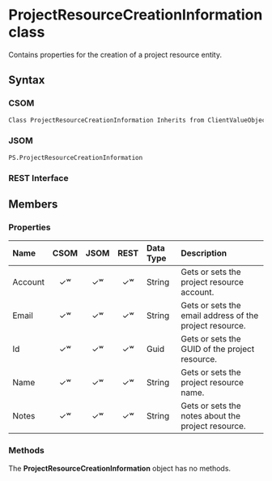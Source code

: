 
# ProjectResourceCreationInformation class


Contains properties for the creation of a project resource entity.

## Syntax

### CSOM

```C#
Class ProjectResourceCreationInformation Inherits from ClientValueObject
```

### JSOM

```
PS.ProjectResourceCreationInformation
```

### REST Interface

<!-- 
    This needs to be verified, then added to the document. 
    This resource supports GET HTTP command.

```
http://<sitecollection>/<site>/_api/ProjectServer/Projects('projectid')/Assignments('assignmentid')
```

    End of comment  -->


## Members

### Properties

|**Name**|**CSOM**|**JSOM**|**REST**|**Data Type**|**Description**|
|:-----|:-----:|:-----:|:-----:|:-----|:-----|
|Account|&#x2713;&#x02B7;|&#x2713;&#x02B7;|&#x2713;&#x02B7;|String|Gets or sets the project resource account.|
|Email|&#x2713;&#x02B7;|&#x2713;&#x02B7;|&#x2713;&#x02B7;|String|Gets or sets the email address of the project resource.|
|Id|&#x2713;&#x02B7;|&#x2713;&#x02B7;|&#x2713;&#x02B7;|Guid|Gets or sets the GUID of the project resource.|
|Name|&#x2713;&#x02B7;|&#x2713;&#x02B7;|&#x2713;&#x02B7;|String|Gets or sets the project resource name.|
|Notes|&#x2713;&#x02B7;|&#x2713;&#x02B7;|&#x2713;&#x02B7;|String|Gets or sets the notes about the project resource.|


### Methods

The **ProjectResourceCreationInformation** object has no methods.

